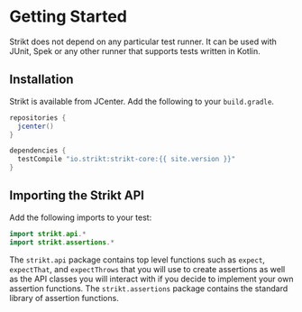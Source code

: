 ---
---

# Getting Started

Strikt does not depend on any particular test runner.
It can be used with JUnit, Spek or any other runner that supports tests written in Kotlin.

## Installation

Strikt is available from JCenter.
Add the following to your `build.gradle`.

```groovy
repositories {
  jcenter()
}

dependencies {
  testCompile "io.strikt:strikt-core:{{ site.version }}"
}
```

## Importing the Strikt API

Add the following imports to your test:

```kotlin
import strikt.api.*
import strikt.assertions.*
```

The `strikt.api` package contains top level functions such as `expect`, `expectThat`, and `expectThrows` that you will use to create assertions as well as the API classes you will interact with if you decide to implement your own assertion functions.
The `strikt.assertions` package contains the standard library of assertion functions.

